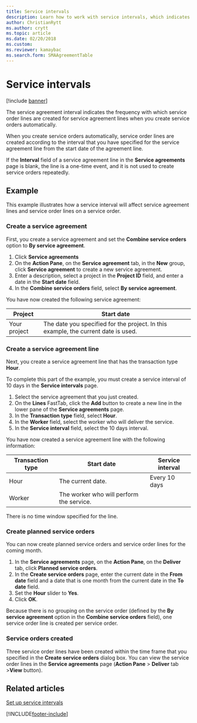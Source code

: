 ```yaml
---
title: Service intervals
description: Learn how to work with service intervals, which indicates the frequency with which service order lines are created for service agreement lines.
author: ChristianRytt
ms.author: crytt
ms.topic: article
ms.date: 02/20/2018
ms.custom:
ms.reviewer: kamaybac
ms.search.form: SMAAgreementTable
---
```


# Service intervals

[!include [banner](../includes/banner.md)]

The service agreement interval indicates the frequency with which service order lines are created for service agreement lines when you create service orders automatically.

When you create service orders automatically, service order lines are created according to the interval that you have specified for the service agreement line from the start date of the agreement line.

If the **Interval** field of a service agreement line in the **Service agreements** page is blank, the line is a one-time event, and it is not used to create service orders repeatedly.

## Example

This example illustrates how a service interval will affect service agreement lines and service order lines on a service order.

### Create a service agreement

First, you create a service agreement and set the **Combine service orders** option to **By service agreement**.

1. Click **Service agreements**
2. On the **Action Pane**, on the **Service agreement** tab, in the **New** group, click **Service agreement** to create a new service agreement.
3. Enter a description, select a project in the **Project ID** field, and enter a date in the **Start date** field.
4. In the **Combine service orders** field, select **By service agreement**.

You have now created the following service agreement:

| Project      | Start date                                                                         |
|--------------|------------------------------------------------------------------------------------|
| Your project | The date you specified for the project. In this example, the current date is used. |

### Create a service agreement line

Next, you create a service agreement line that has the transaction type **Hour**.

To complete this part of the example, you must create a service interval of 10 days in the **Service intervals** page. 

1. Select the service agreement that you just created. 
2. On the **Lines** FastTab, click the **Add** button to create a new line in the lower pane of the **Service agreements** page.
3. In the **Transaction type** field, select **Hour**.
4. In the **Worker** field, select the worker who will deliver the service.
5. In the **Service interval** field, select the 10 days interval.

You have now created a service agreement line with the following information:

| Transaction type | Start date                               | Service interval |
|------------------|------------------------------------------|------------------|
| Hour             | The current date.                        | Every 10 days    |
| Worker           | The worker who will perform the service. |                  |

There is no time window specified for the line. 

### Create planned service orders

You can now create planned service orders and service order lines for the coming month.

1. In the **Service agreements** page, on the **Action Pane**, on the **Deliver** tab, click **Planned service orders**.
2. In the **Create service orders** page, enter the current date in the **From date** field and a date that is one month from the current date in the **To date** field.
3. Set the **Hour** slider to **Yes**. 
4. Click **OK**.

Because there is no grouping on the service order (defined by the **By service agreement** option in the **Combine service orders** field), one service order line is created per service order.

### Service orders created

Three service order lines have been created within the time frame that you specified in the **Create service orders** dialog box. You can view the service order lines in the **Service agreements** page (**Action Pane** \> **Deliver** tab \>**View** button).

## Related articles

[Set up service intervals](set-up-service-intervals.md)  



[!INCLUDE[footer-include](../../includes/footer-banner.md)]